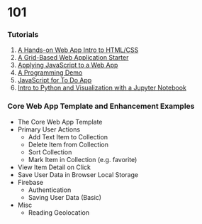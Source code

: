 # 101

### Tutorials
1. [A Hands-on Web App Intro to HTML/CSS](webAppIntro)
2. [A Grid-Based Web Application Starter](gridBasedApp)
3. [Applying JavaScript to a Web App](javascriptApplied)
4. [A Programming Demo](programmingDemo)
5. [JavaScript for To Do App](todoAppJS)
6. [Intro to Python and Visualization with a Jupyter Notebook](../data/Combined_Intro_&_Data_Lab.ipynb)

### Core Web App Template and Enhancement Examples
- The Core Web App Template
- Primary User Actions
  - Add Text Item to Collection
  - Delete Item from Collection
  - Sort Collection
  - Mark Item in Collection (e.g. favorite)
- View Item Detail on Click
- Save User Data in Browser Local Storage
- Firebase
  - Authentication
  - Saving User Data (Basic)
- Misc
  - Reading Geolocation
